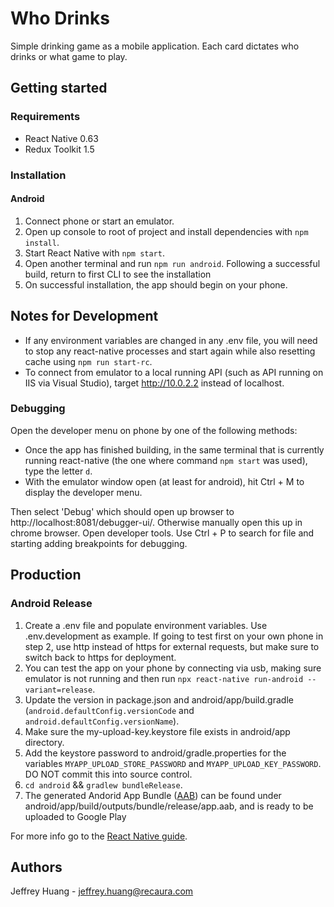 # Who Drinks

Simple drinking game as a mobile application. Each card dictates who drinks or what game to play.

## Getting started

### Requirements

- React Native 0.63
- Redux Toolkit 1.5

### Installation

#### Android

1. Connect phone or start an emulator.
2. Open up console to root of project and install dependencies with `npm install`.
3. Start React Native with `npm start`.
4. Open another terminal and run `npm run android`. Following a successful build, return to first CLI to see the installation
5. On successful installation, the app should begin on your phone.

## Notes for Development

- If any environment variables are changed in any .env file, you will need to stop any react-native processes and start again while also resetting cache using `npm run start-rc`.
- To connect from emulator to a local running API (such as API running on IIS via Visual Studio), target http://10.0.2.2 instead of localhost.

### Debugging

Open the developer menu on phone by one of the following methods:

- Once the app has finished building, in the same terminal that is currently running react-native (the one where command `npm start` was used), type the letter `d`.
- With the emulator window open (at least for android), hit Ctrl + M to display the developer menu.

Then select 'Debug' which should open up browser to http://localhost:8081/debugger-ui/. Otherwise manually open this up in chrome browser. Open developer tools. Use Ctrl + P to search for file and starting adding breakpoints for debugging.

## Production

### Android Release

1. Create a .env file and populate environment variables. Use .env.development as example. If going to test first on your own phone in step 2, use http instead of https for external requests, but make sure to switch back to https for deployment.
2. You can test the app on your phone by connecting via usb, making sure emulator is not running and then run `npx react-native run-android --variant=release`.
3. Update the version in package.json and android/app/build.gradle (`android.defaultConfig.versionCode` and `android.defaultConfig.versionName`).
4. Make sure the my-upload-key.keystore file exists in android/app directory.
5. Add the keystore password to android/gradle.properties for the variables `MYAPP_UPLOAD_STORE_PASSWORD` and `MYAPP_UPLOAD_KEY_PASSWORD`. DO NOT commit this into source control.
6. `cd android` && `gradlew bundleRelease`.
7. The generated Andorid App Bundle ([AAB](https://developer.android.com/guide/app-bundle)) can be found under android/app/build/outputs/bundle/release/app.aab, and is ready to be uploaded to Google Play

For more info go to the [React Native guide](https://reactnative.dev/docs/signed-apk-android).

## Authors

Jeffrey Huang - jeffrey.huang@recaura.com
